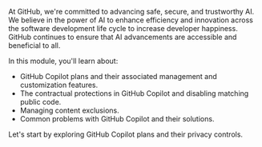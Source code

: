 At GitHub, we're committed to advancing safe, secure, and trustworthy AI. We believe in the power of AI to enhance efficiency and innovation across the software development life cycle to increase developer happiness. GitHub continues to ensure that AI advancements are accessible and beneficial to all.

In this module, you'll learn about:

- GitHub Copilot plans and their associated management and customization features.
- The contractual protections in GitHub Copilot and disabling matching public code.
- Managing content exclusions.
- Common problems with GitHub Copilot and their solutions.

Let's start by exploring GitHub Copilot plans and their privacy controls.
